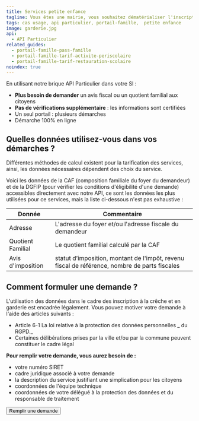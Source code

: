 ```yaml
---
title: Services petite enfance
tagline: Vous êtes une mairie, vous souhaitez dématérialiser l'inscription à la crèche ?
tags: cas usage, api particulier, portail-famille,  petite enfance
image: garderie.jpg
api:
  - API Particulier
related_guides:
  - portail-famille-pass-famille
  - portail-famille-tarif-activite-periscolaire
  - portail-famille-tarif-restauration-scolaire
noindex: true
---
```


En utilisant notre brique API Particulier dans votre SI :

- **Plus besoin de demander** un avis fiscal ou un quotient familial aux citoyens
- **Pas de vérifications supplémentaire** : les informations sont certifiées
- Un seul portail : plusieurs démarches
- Démarche 100% en ligne

## Quelles données utilisez-vous dans vos démarches ?

Différentes méthodes de calcul existent pour la tarification des services, ainsi, les données nécessaires dépendent des choix du service.

Voici les données de la CAF (composition familiale du foyer du demandeur) et de la DGFIP (pour vérifier les conditions d'éligibilité d'une demande) accessibles directement avec notre API, ce sont les données les plus utilisées pour ce services, mais la liste ci-dessous n'est pas exhaustive :

| Donnée            | Commentaire                                                                                   |
| ----------------- | --------------------------------------------------------------------------------------------- |
| Adresse           | L'adresse du foyer et/ou l'adresse fiscale du demandeur                                       |
| Quotient Familial | Le quotient familial calculé par la CAF                                                       |
| Avis d'imposition | statut d’imposition, montant de l'impôt, revenu fiscal de référence, nombre de parts fiscales |

## Comment formuler une demande ?

L'utilisation des données dans le cadre des inscription à la crêche et en garderie est encadrée légalement. Vous pouvez motiver votre demande à l'aide des articles suivants :

- Article 6-1 <External href="https://www.cnil.fr/fr/reglement-europeen-protection-donnees">La loi relative à la protection des données personnelles</External> _ du RGPD._
- Certaines délibérations prises par la ville et/ou par la commune peuvent constituer le cadre légal

**Pour remplir votre demande, vous aurez besoin de :**

- votre numéro SIRET
- cadre juridique associé à votre demande
- la description du service justifiant une simplication pour les citoyens
- coordonnées de l'équipe technique
- coordonnées de votre délégué à la protection des données et du responsable de traitement

<Button href="https://signup.api.gouv.fr/api-particulier">Remplir une demande</Button>

<!-- ## Ils l'ont fait

Témoignage :
[Communes d'Arles](https://signup.api.gouv.fr/api-particulier/703#donnees)
[DEPARTEMENT DES HAUTS-DE-SEINE](https://signup.api.gouv.fr/api-particulier/930#donnees) -->
